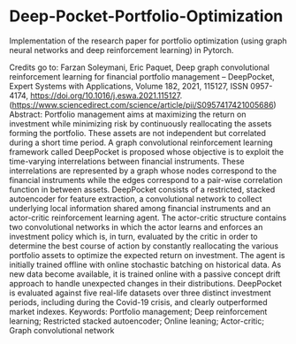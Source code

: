 # Deep-Pocket-Portfolio-Optimization
Implementation of the research paper for portfolio optimization (using graph neural networks and deep reinforcement learning) in Pytorch.

Credits go to:
Farzan Soleymani, Eric Paquet,
Deep graph convolutional reinforcement learning for financial portfolio management – DeepPocket,
Expert Systems with Applications,
Volume 182,
2021,
115127,
ISSN 0957-4174,
https://doi.org/10.1016/j.eswa.2021.115127.
(https://www.sciencedirect.com/science/article/pii/S0957417421005686)
Abstract: Portfolio management aims at maximizing the return on investment while minimizing risk by continuously reallocating the assets forming the portfolio. These assets are not independent but correlated during a short time period. A graph convolutional reinforcement learning framework called DeepPocket is proposed whose objective is to exploit the time-varying interrelations between financial instruments. These interrelations are represented by a graph whose nodes correspond to the financial instruments while the edges correspond to a pair-wise correlation function in between assets. DeepPocket consists of a restricted, stacked autoencoder for feature extraction, a convolutional network to collect underlying local information shared among financial instruments and an actor-critic reinforcement learning agent. The actor-critic structure contains two convolutional networks in which the actor learns and enforces an investment policy which is, in turn, evaluated by the critic in order to determine the best course of action by constantly reallocating the various portfolio assets to optimize the expected return on investment. The agent is initially trained offline with online stochastic batching on historical data. As new data become available, it is trained online with a passive concept drift approach to handle unexpected changes in their distributions. DeepPocket is evaluated against five real-life datasets over three distinct investment periods, including during the Covid-19 crisis, and clearly outperformed market indexes.
Keywords: Portfolio management; Deep reinforcement learning; Restricted stacked autoencoder; Online leaning; Actor-critic; Graph convolutional network
